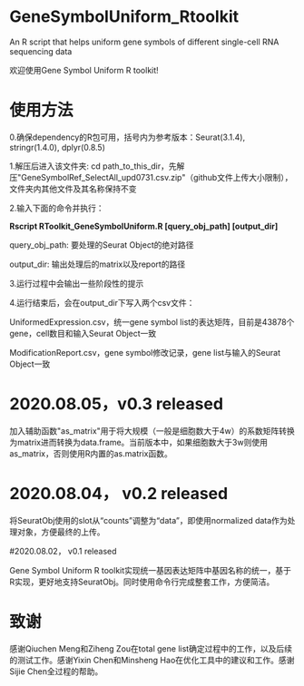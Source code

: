 # GeneSymbolUniform_Rtoolkit
An R script that helps uniform gene symbols of different single-cell RNA sequencing data

欢迎使用Gene Symbol Uniform R toolkit!

# 使用方法

0.确保dependency的R包可用，括号内为参考版本：Seurat(3.1.4), stringr(1.4.0), dplyr(0.8.5)  

1.解压后进入该文件夹: cd path_to_this_dir，先解压"GeneSymbolRef_SelectAll_upd0731.csv.zip"（github文件上传大小限制），文件夹内其他文件及其名称保持不变  

2.输入下面的命令并执行：

**Rscript RToolkit_GeneSymbolUniform.R [query_obj_path] [output_dir]**

query_obj_path: 要处理的Seurat Object的绝对路径  

output_dir: 输出处理后的matrix以及report的路径  

3.运行过程中会输出一些阶段性的提示  

4.运行结束后，会在output_dir下写入两个csv文件：  

UniformedExpression.csv，统一gene symbol list的表达矩阵，目前是43878个gene，cell数目和输入Seurat Object一致  

ModificationReport.csv，gene symbol修改记录，gene list与输入的Seurat Object一致  


# 2020.08.05，v0.3 released

加入辅助函数"as_matrix"用于将大规模（一般是细胞数大于4w）的系数矩阵转换为matrix进而转换为data.frame。当前版本中，如果细胞数大于3w则使用as_matrix，否则使用R内置的as.matrix函数。

# 2020.08.04， v0.2 released  

将SeuratObj使用的slot从“counts”调整为“data”，即使用normalized data作为处理对象，方便最终的上传。

#2020.08.02， v0.1 released  

Gene Symbol Uniform R toolkit实现统一基因表达矩阵中基因名称的统一，基于R实现，更好地支持SeuratObj。同时使用命令行完成整套工作，方便简洁。




# 致谢
感谢Qiuchen Meng和Ziheng Zou在total gene list确定过程中的工作，以及后续的测试工作。感谢Yixin Chen和Minsheng Hao在优化工具中的建议和工作。感谢Sijie Chen全过程的帮助。
